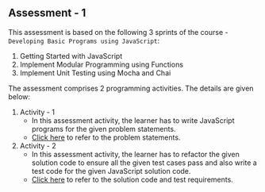 ## Assessment - 1

This assessment is based on the following 3 sprints of the course - `Developing Basic Programs using JavaScript`:
1. Getting Started with JavaScript
2. Implement Modular Programming using Functions
3. Implement Unit Testing using Mocha and Chai

The assessment comprises 2 programming activities. The details are given below:

1. Activity - 1
    - In this assessment activity, the learner has to write JavaScript programs for the given problem statements.
    - [Click here](./activity-1/Problem.md) to refer to the problem statements.
2. Activity - 2
    - In this assessment activity, the learner has to refactor the given solution code to ensure all the given test cases pass and also write a test code for the given JavaScript solution code.
    - [Click here](./activity-2/Problem.md) to refer to the solution code and test requirements.
